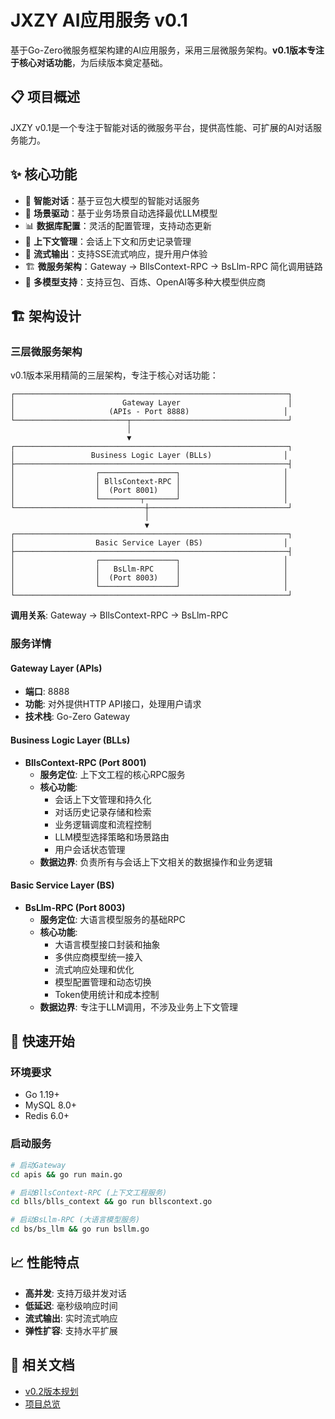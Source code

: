 # JXZY AI应用服务 v0.1

基于Go-Zero微服务框架构建的AI应用服务，采用三层微服务架构。**v0.1版本专注于核心对话功能**，为后续版本奠定基础。

## 📋 项目概述

JXZY v0.1是一个专注于智能对话的微服务平台，提供高性能、可扩展的AI对话服务能力。

## ✨ 核心功能

- 🤖 **智能对话**：基于豆包大模型的智能对话服务
- 🎯 **场景驱动**：基于业务场景自动选择最优LLM模型
- 📊 **数据库配置**：灵活的配置管理，支持动态更新
- 💬 **上下文管理**：会话上下文和历史记录管理
- 🚀 **流式输出**：支持SSE流式响应，提升用户体验
- 🏗️ **微服务架构**：Gateway → BllsContext-RPC → BsLlm-RPC 简化调用链路
- 🔧 **多模型支持**：支持豆包、百炼、OpenAI等多种大模型供应商

## 🏗️ 架构设计

### 三层微服务架构

v0.1版本采用精简的三层架构，专注于核心对话功能：

```
┌─────────────────────────────────────────────────────────────┐
│                        Gateway Layer                        │
│                     (APIs - Port 8888)                     │
└─────────────────────────┬───────────────────────────────────┘
                          │
                          ▼
┌─────────────────────────────────────────────────────────────┐
│                 Business Logic Layer (BLLs)                │
├─────────────────────────────────────────────────────────────┤
│                  ┌─────────────────┐                       │
│                  │ BllsContext-RPC │                       │
│                  │  (Port 8001)    │                       │
│                  └─────────┬───────┘                       │
└─────────────────────────────┼───────────────────────────────┘
                              │
                              ▼
┌─────────────────────────────────────────────────────────────┐
│                  Basic Service Layer (BS)                  │
├─────────────────────────────────────────────────────────────┤
│                  ┌─────────────────┐                       │
│                  │   BsLlm-RPC     │                       │
│                  │  (Port 8003)    │                       │
│                  └─────────────────┘                       │
└─────────────────────────────────────────────────────────────┘
```

**调用关系**: Gateway → BllsContext-RPC → BsLlm-RPC

### 服务详情

#### Gateway Layer (APIs)
- **端口**: 8888
- **功能**: 对外提供HTTP API接口，处理用户请求
- **技术栈**: Go-Zero Gateway

#### Business Logic Layer (BLLs)
- **BllsContext-RPC (Port 8001)**
  - **服务定位**: 上下文工程的核心RPC服务
  - **核心功能**: 
    - 会话上下文管理和持久化
    - 对话历史记录存储和检索
    - 业务逻辑调度和流程控制
    - LLM模型选择策略和场景路由
    - 用户会话状态管理
  - **数据边界**: 负责所有与会话上下文相关的数据操作和业务逻辑

#### Basic Service Layer (BS)
- **BsLlm-RPC (Port 8003)**
  - **服务定位**: 大语言模型服务的基础RPC
  - **核心功能**:
    - 大语言模型接口封装和抽象
    - 多供应商模型统一接入
    - 流式响应处理和优化
    - 模型配置管理和动态切换
    - Token使用统计和成本控制
  - **数据边界**: 专注于LLM调用，不涉及业务上下文管理

## 🚀 快速开始

### 环境要求
- Go 1.19+
- MySQL 8.0+
- Redis 6.0+

### 启动服务
```bash
# 启动Gateway
cd apis && go run main.go

# 启动BllsContext-RPC (上下文工程服务)
cd blls/blls_context && go run bllscontext.go

# 启动BsLlm-RPC (大语言模型服务)
cd bs/bs_llm && go run bsllm.go
```

## 📈 性能特点

- **高并发**: 支持万级并发对话
- **低延迟**: 毫秒级响应时间
- **流式输出**: 实时流式响应
- **弹性扩容**: 支持水平扩展

## 🔗 相关文档

- [v0.2版本规划](../v0.2/README.md)
- [项目总览](../../README.md)
